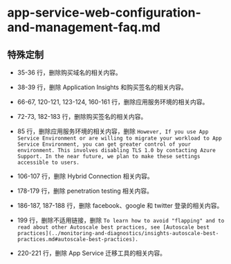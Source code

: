 # app-service-web-configuration-and-management-faq.md

## 特殊定制

* 35-36 行，删除购买域名的相关内容。

* 38-39 行，删除 Application Insights 和购买签名的相关内容。

* 66-67, 120-121, 123-124, 160-161 行，删除应用服务环境的相关内容。

* 72-73, 182-183 行，删除购买签名的相关内容。

* 85 行，删除应用服务环境的相关内容，删除 `However, If you use App Service Environment or are willing to migrate your workload to App Service Environment, you can get greater control of your environment. This involves disabling TLS 1.0 by contacting Azure Support. In the near future, we plan to make these settings accessible to users.`

* 106-107 行，删除 Hybrid Connection 相关内容。

* 178-179 行，删除 penetration testing 相关内容。

* 186-187, 187-188 行，删除 facebook、google 和 twitter 登录的相关内容。

* 199 行，删除不适用链接，删除 `To learn how to avoid "flapping" and to read about other Autoscale best practices, see [Autoscale best practices](../monitoring-and-diagnostics/insights-autoscale-best-practices.md#autoscale-best-practices).`

* 220-221 行，删除 App Service 迁移工具的相关内容。